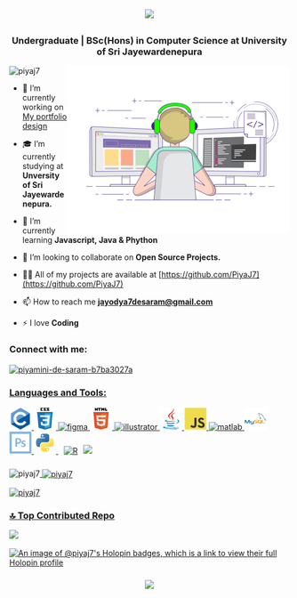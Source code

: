 <h1 align="center">
    <img src="https://readme-typing-svg.herokuapp.com/?font=Righteous&size=35&center=true&vCenter=true&width=610&height=70&duration=5000&lines=Hi+👋,+I'm+Piyamini+Jayodya+De+Saram;" />
</h1>
<h3 align="center">Undergraduate | BSc(Hons) in Computer Science at University of Sri Jayewardenepura</h3>
<img align="right" alt="Coding" width="400" src="https://raw.githubusercontent.com/devSouvik/devSouvik/master/gif3.gif">

<p align="left"> <img src="https://komarev.com/ghpvc/?username=piyaj7&label=Profile%20views&color=0e75b6&style=flat" alt="piyaj7" /> </p>

- 🔭 I’m currently working on [My portfolio design](https://github.com/PiyaJ7/Personal-Portfolio)

- 🎓 I’m currently studying at **Unversity of Sri Jayewardenepura.**

- 🌱 I’m currently learning **Javascript, Java & Phython**

- 👯 I’m looking to collaborate on **Open Source Projects.**

- 👨‍💻 All of my projects are available at [https://github.com/PiyaJ7](https://github.com/PiyaJ7)

- 📫 How to reach me **jayodya7desaram@gmail.com**

- ⚡ I love **Coding**

<h3 align="left">Connect with me:</h3>
<p align="left">
<a href="https://linkedin.com/in/piyamini-de-saram-b7ba3027a" target="blank"><img align="center" src="https://raw.githubusercontent.com/rahuldkjain/github-profile-readme-generator/master/src/images/icons/Social/linked-in-alt.svg" alt="piyamini-de-saram-b7ba3027a" height="30" width="40" /></a><a href="https://discord.gg/discordapp.com/users/piyaminidesaram" target="blank">
</p>

<h3 align="left">Languages and Tools:</h3>
<p align="left"> <a href="https://www.cprogramming.com/" target="_blank" rel="noreferrer"> <img src="https://raw.githubusercontent.com/devicons/devicon/master/icons/c/c-original.svg" alt="c" width="40" height="40"/> </a> <a href="https://www.w3schools.com/css/" target="_blank" rel="noreferrer"> <img src="https://raw.githubusercontent.com/devicons/devicon/master/icons/css3/css3-original-wordmark.svg" alt="css3" width="40" height="40"/> </a> <a href="https://www.figma.com/" target="_blank" rel="noreferrer"> <img src="https://www.vectorlogo.zone/logos/figma/figma-icon.svg" alt="figma" width="40" height="40"/> </a> <a href="https://www.w3.org/html/" target="_blank" rel="noreferrer"> <img src="https://raw.githubusercontent.com/devicons/devicon/master/icons/html5/html5-original-wordmark.svg" alt="html5" width="40" height="40"/> </a> <a href="https://www.adobe.com/in/products/illustrator.html" target="_blank" rel="noreferrer"> <img src="https://www.vectorlogo.zone/logos/adobe_illustrator/adobe_illustrator-icon.svg" alt="illustrator" width="40" height="40"/> </a> <a href="https://www.java.com" target="_blank" rel="noreferrer"> <img src="https://raw.githubusercontent.com/devicons/devicon/master/icons/java/java-original.svg" alt="java" width="40" height="40"/> </a> <a href="https://developer.mozilla.org/en-US/docs/Web/JavaScript" target="_blank" rel="noreferrer"> <img src="https://raw.githubusercontent.com/devicons/devicon/master/icons/javascript/javascript-original.svg" alt="javascript" width="40" height="40"/> </a> <a href="https://www.mathworks.com/" target="_blank" rel="noreferrer"> <img src="https://upload.wikimedia.org/wikipedia/commons/2/21/Matlab_Logo.png" alt="matlab" width="40" height="40"/> </a> <a href="https://www.mysql.com/" target="_blank" rel="noreferrer"> <img src="https://raw.githubusercontent.com/devicons/devicon/master/icons/mysql/mysql-original-wordmark.svg" alt="mysql" width="40" height="40"/> </a> <a href="https://www.photoshop.com/en" target="_blank" rel="noreferrer"> <img src="https://raw.githubusercontent.com/devicons/devicon/master/icons/photoshop/photoshop-line.svg" alt="photoshop" width="40" height="40"/> </a>
<a href="https://www.python.org" target="_blank" rel="noreferrer"> <img src="https://raw.githubusercontent.com/devicons/devicon/master/icons/python/python-original.svg" alt="python" width="40" height="40"/> <a href="https://www.r-project.org/" target="_blank"><img style="margin: 10px" src="https://profilinator.rishav.dev/skills-assets/r.svg" alt="R" height="50" /><img src="https://skillicons.dev/icons?i=vscode,github" /></p>
<p><img align="left" src="https://github-readme-stats.vercel.app/api/top-langs?username=piyaj7&sshow_icons=true&locale=en&layout=compact" alt="piyaj7" /></p>

<p>&nbsp;<img align="center" src="https://github-readme-stats.vercel.app/api?username=piyaj7&show_icons=true&locale=en" alt="piyaj7" /></p>

<p><img align="center" src="https://github-readme-streak-stats.herokuapp.com/?user=piyaj7&" alt="piyaj7" /></p>

### 🔝 Top Contributed Repo
![](https://github-contributor-stats.vercel.app/api?username=piyaj7&limit=5&theme=flat&combine_all_yearly_contributions=true)

[![An image of @piyaj7's Holopin badges, which is a link to view their full Holopin profile](https://holopin.me/piyaj7)](https://holopin.io/@piyaj7)

<!---
PiyaJ7/PiyaJ7 is a ✨ special ✨ repository because its `README.md` (this file) appears on your GitHub profile.
You can click the Preview link to take a look at your changes.
--->

<h3 align="center">
    <img src="https://readme-typing-svg.herokuapp.com/?font=Righteous&size=25&center=true&vCenter=true&width=610&height=70&duration=4000&lines=Thanks+for+visiting!+✌️;">
</h3>

<br/>
